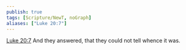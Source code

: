 ```yaml
---
publish: true
tags: [Scripture/NewT, noGraph]
aliases: ["Luke 20:7"]
---
```

[Luke 20:7](https://churchofjesuschrist.org/study/scriptures/nt/luke/20?lang=eng&id=p7#p7) And they answered, that they could not tell whence it was.
